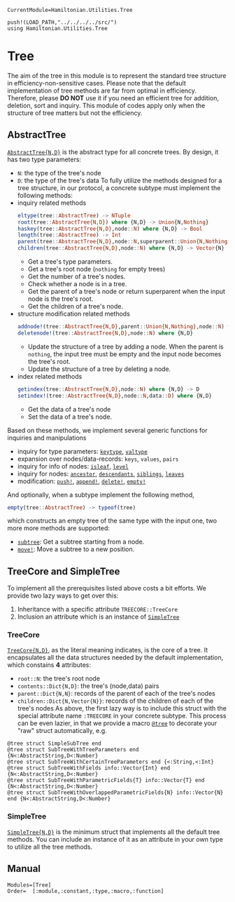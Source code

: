```@meta
CurrentModule=Hamiltonian.Utilities.Tree
```

```@setup tree
push!(LOAD_PATH,"../../../../src/")
using Hamiltonian.Utilities.Tree
```

# Tree

The aim of the tree in this module is to represent the standard tree structure in efficiency-non-sensitive cases. Please note that the default implementation of tree methods are far from optimal in efficiency. Therefore, please **DO NOT** use it if you need an efficient tree for addition, deletion, sort and inquiry. This module of codes apply only when the structure of tree matters but not the efficiency.

## AbstractTree

[`AbstractTree{N,D}`](@ref) is the abstract type for all concrete trees. By design, it has two type parameters:
* `N`: the type of the tree's node
* `D`: the type of the tree's data
To fully utilize the methods designed for a tree structure, in our protocol, a concrete subtype must implement the following methods:
* inquiry related methods
  ```julia
  eltype(tree::AbstractTree) -> NTuple
  root(tree::AbstractTree{N,D}) where {N,D} -> Union{N,Nothing}
  haskey(tree::AbstractTree{N,D},node::N) where {N,D} -> Bool
  length(tree::AbstractTree) -> Int
  parent(tree::AbstractTree{N,D},node::N,superparent::Union{N,Nothing}=nothing) where {N,D} -> Union{N,Nothing}
  children(tree::AbstractTree{N,D},node::N) where {N,D} -> Vector{N}
  ```
  - Get a tree's type parameters.
  - Get a tree's root node (`nothing` for empty trees)
  - Get the number of a tree's nodes.
  - Check whether a node is in a tree.
  - Get the parent of a tree's node or return superparent when the input node is the tree's root.
  - Get the children of a tree's node.
* structure modification related methods
  ```julia
  addnode!(tree::AbstractTree{N,D},parent::Union{N,Nothing},node::N) where {N,D}
  deletenode!(tree::AbstractTree{N,D},node::N) where {N,D}
  ```
  - Update the structure of a tree by adding a node. When the parent is `nothing`, the input tree must be empty and the input node becomes the tree's root.
  - Update the structure of a tree by deleting a node.
* index related methods
  ```julia
  getindex(tree::AbstractTree{N,D},node::N) where {N,D} -> D
  setindex!(tree::AbstractTree{N,D},node::N,data::D) where {N,D}
  ```
  - Get the data of a tree's node
  - Set the data of a tree's node.

Based on these methods, we implement several generic functions for inquiries and manipulations
* inquiry for type parameters: [`keytype`](@ref), [`valtype`](@ref)
* expansion over nodes/data-records: `keys`, `values`, `pairs`
* inquiry for info of nodes: [`isleaf`](@ref), [`level`](@ref)
* inquiry for nodes: [`ancestor`](@ref), [`descendants`](@ref), [`siblings`](@ref), [`leaves`](@ref)
* modification: [`push!`](@ref), [`append!`](@ref), [`delete!`](@ref), [`empty!`](@ref)

And optionally, when a subtype implement the following method,
```julia
empty(tree::AbstractTree) -> typeof(tree)
```
which constructs an empty tree of the same type with the input one, two more more methods are supported:
* [`subtree`](@ref): Get a subtree starting from a node.
* [`move!`](@ref): Move a subtree to a new position.

## TreeCore and SimpleTree

To implement all the prerequisites listed above costs a bit efforts. We provide two lazy ways to get over this:
1. Inheritance with a specific attribute `TREECORE::TreeCore`
2. Inclusion an attribute which is an instance of [`SimpleTree`](@ref)

### TreeCore

[`TreeCore{N,D}`](@ref), as the literal meaning indicates, is the core of a tree. It encapsulates all the data structures needed by the default implementation, which constains **4** attributes:
* `root::N`: the tree's root node
* `contents::Dict{N,D}`: the tree's (node,data) pairs
* `parent::Dict{N,N}`: records of the parent of each of the tree's nodes
* `children::Dict{N,Vector{N}}`: records of the children of each of the tree's nodes
As above, the first lazy way is to include this struct with the special attribute name `:TREECORE` in your concrete subtype. This process can be even lazier, in that we provide a macro [`@tree`](@ref) to decorate your "raw" struct automatically, e.g.
```@repl tree
@tree struct SimpleSubTree end
@tree struct SubTreeWithTreeParameters end {N<:AbstractString,D<:Number}
@tree struct SubTreeWithCertainTreeParameters end {<:String,<:Int}
@tree struct SubTreeWithFields info::Vector{Int} end {N<:AbstractString,D<:Number}
@tree struct SubTreeWithParametricFields{T} info::Vector{T} end {N<:AbstractString,D<:Number}
@tree struct SubTreeWithOverlappedParametricFields{N} info::Vector{N} end {N<:AbstractString,D<:Number}
```

### SimpleTree

[`SimpleTree{N,D}`](@ref) is the minimum struct that implements all the default tree methods. You can include an instance of it as an attribute in your own type to utilize all the tree methods.

## Manual

```@autodocs
Modules=[Tree]
Order=  [:module,:constant,:type,:macro,:function]
```
